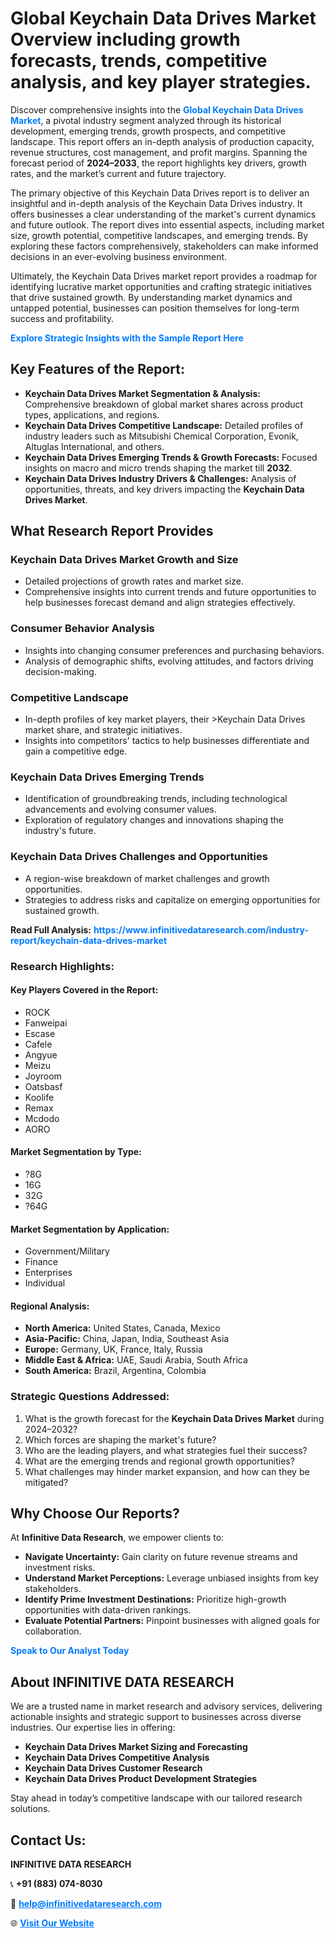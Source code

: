 <h1>Global Keychain Data Drives Market Overview including growth forecasts, trends, competitive analysis, and key player strategies.</h1>
<p>
Discover comprehensive insights into the 
<a href="https://www.infinitivedataresearch.com/industry-report/keychain-data-drives-market" rel="dofollow" style="color: #007BFF; text-decoration: none;"><strong>Global Keychain Data Drives Market</strong></a>, a pivotal industry segment analyzed through its historical development, emerging trends, growth prospects, and competitive landscape. This report offers an in-depth analysis of production capacity, revenue structures, cost management, and profit margins. Spanning the forecast period of <strong>2024–2033</strong>, the report highlights key drivers, growth rates, and the market’s current and future trajectory.
</p>
<p>
The primary objective of this Keychain Data Drives report is to deliver an insightful and in-depth analysis of the Keychain Data Drives industry. It offers businesses a clear understanding of the market's current dynamics and future outlook. The report dives into essential aspects, including market size, growth potential, competitive landscapes, and emerging trends. By exploring these factors comprehensively, stakeholders can make informed decisions in an ever-evolving business environment.
</p>
<p>
Ultimately, the Keychain Data Drives market report provides a roadmap for identifying lucrative market opportunities and crafting strategic initiatives that drive sustained growth. By understanding market dynamics and untapped potential, businesses can position themselves for long-term success and profitability.
</p>
<p>
<a href="https://www.infinitivedataresearch.com/request-sample/reportId=106701" style="color: #007BFF; text-decoration: none;"><strong>Explore Strategic Insights with the Sample Report Here</strong></a>
</p>

<h2>Key Features of the Report:</h2>
<ul>
<li><strong>Keychain Data Drives Market Segmentation & Analysis:</strong> Comprehensive breakdown of global market shares across product types, applications, and regions.</li>
<li><strong>Keychain Data Drives Competitive Landscape:</strong> Detailed profiles of industry leaders such as Mitsubishi Chemical Corporation, Evonik, Altuglas International, and others.</li>
<li><strong>Keychain Data Drives Emerging Trends & Growth Forecasts:</strong> Focused insights on macro and micro trends shaping the market till <strong>2032</strong>.</li>
<li><strong>Keychain Data Drives Industry Drivers & Challenges:</strong> Analysis of opportunities, threats, and key drivers impacting the <strong>Keychain Data Drives Market</strong>.</li>
</ul>

<h2>What Research Report Provides</h2>
<h3>Keychain Data Drives Market Growth and Size</h3>
<ul>
<li>Detailed projections of growth rates and market size.</li>
<li>Comprehensive insights into current trends and future opportunities to help businesses forecast demand and align strategies effectively.</li>
</ul>

<h3>Consumer Behavior Analysis</h3>
<ul>
<li>Insights into changing consumer preferences and purchasing behaviors.</li>
<li>Analysis of demographic shifts, evolving attitudes, and factors driving decision-making.</li>
</ul>

<h3>Competitive Landscape</h3>
<ul>
<li>In-depth profiles of key market players, their >Keychain Data Drives market share, and strategic initiatives.</li>
<li>Insights into competitors' tactics to help businesses differentiate and gain a competitive edge.</li>
</ul>

<h3>Keychain Data Drives Emerging Trends</h3>
<ul>
<li>Identification of groundbreaking trends, including technological advancements and evolving consumer values.</li>
<li>Exploration of regulatory changes and innovations shaping the industry's future.</li>
</ul>

<h3>Keychain Data Drives Challenges and Opportunities</h3>
<ul>
<li>A region-wise breakdown of market challenges and growth opportunities.</li>
<li>Strategies to address risks and capitalize on emerging opportunities for sustained growth.</li>
</ul>
<p><strong>Read Full Analysis:</strong> <a href="https://www.infinitivedataresearch.com/industry-report/keychain-data-drives-market" rel="dofollow" style="color: #007BFF; text-decoration: none;"><strong>https://www.infinitivedataresearch.com/industry-report/keychain-data-drives-market</strong></a></p>
<h3>Research Highlights:</h3>
<h4>Key Players Covered in the Report:</h4>
<ul><li>ROCK</li><li>Fanweipai</li><li>Escase</li><li>Cafele</li><li>Angyue</li><li>Meizu</li><li>Joyroom</li><li>Oatsbasf</li><li>Koolife</li><li>Remax</li><li>Mcdodo</li><li>AORO</li></ul>
<h4>Market Segmentation by Type:</h4>
<ul><li>?8G</li><li>16G</li><li>32G</li><li>?64G</li></ul>
<h4>Market Segmentation by Application:</h4>
<ul><li>Government/Military</li><li>Finance</li><li>Enterprises</li><li>Individual</li></ul>

<h4>Regional Analysis:</h4>
<ul>
<li><strong>North America:</strong> United States, Canada, Mexico</li>
<li><strong>Asia-Pacific:</strong> China, Japan, India, Southeast Asia</li>
<li><strong>Europe:</strong> Germany, UK, France, Italy, Russia</li>
<li><strong>Middle East & Africa:</strong> UAE, Saudi Arabia, South Africa</li>
<li><strong>South America:</strong> Brazil, Argentina, Colombia</li>
</ul>

<h3>Strategic Questions Addressed:</h3>
<ol>
<li>What is the growth forecast for the <strong>Keychain Data Drives Market</strong> during 2024–2032?</li>
<li>Which forces are shaping the market's future?</li>
<li>Who are the leading players, and what strategies fuel their success?</li>
<li>What are the emerging trends and regional growth opportunities?</li>
<li>What challenges may hinder market expansion, and how can they be mitigated?</li>
</ol>

<h2>Why Choose Our Reports?</h2>
<p>At <strong>Infinitive Data Research</strong>, we empower clients to:</p>
<ul>
<li><strong>Navigate Uncertainty:</strong> Gain clarity on future revenue streams and investment risks.</li>
<li><strong>Understand Market Perceptions:</strong> Leverage unbiased insights from key stakeholders.</li>
<li><strong>Identify Prime Investment Destinations:</strong> Prioritize high-growth opportunities with data-driven rankings.</li>
<li><strong>Evaluate Potential Partners:</strong> Pinpoint businesses with aligned goals for collaboration.</li>
</ul>
<p><a href="https://www.infinitivedataresearch.com/industry-report/keychain-data-drives-market" rel="dofollow" style="color: #007BFF; text-decoration: none;"><strong>Speak to Our Analyst Today</strong></a></p>

<h2>About INFINITIVE DATA RESEARCH</h2>
<p>We are a trusted name in market research and advisory services, delivering actionable insights and strategic support to businesses across diverse industries. Our expertise lies in offering:</p>
<ul>
<li><strong>Keychain Data Drives Market Sizing and Forecasting</strong></li>
<li><strong>Keychain Data Drives Competitive Analysis</strong></li>
<li><strong>Keychain Data Drives Customer Research</strong></li>
<li><strong>Keychain Data Drives Product Development Strategies</strong></li>
</ul>
<p>Stay ahead in today’s competitive landscape with our tailored research solutions.</p>

<h2>Contact Us:</h2>
<p><strong>INFINITIVE DATA RESEARCH</strong></p>
<p>📞 <strong>+91 (883) 074-8030</strong></p>
<p>📧 <strong><a href="mailto:help@infinitivedataresearch.com" style="color: #007BFF;">help@infinitivedataresearch.com</a></strong></p>
<p>🌐 <strong><a href="https://www.infinitivedataresearch.com" rel="dofollow" style="color: #007BFF;">Visit Our Website</a></strong></p>